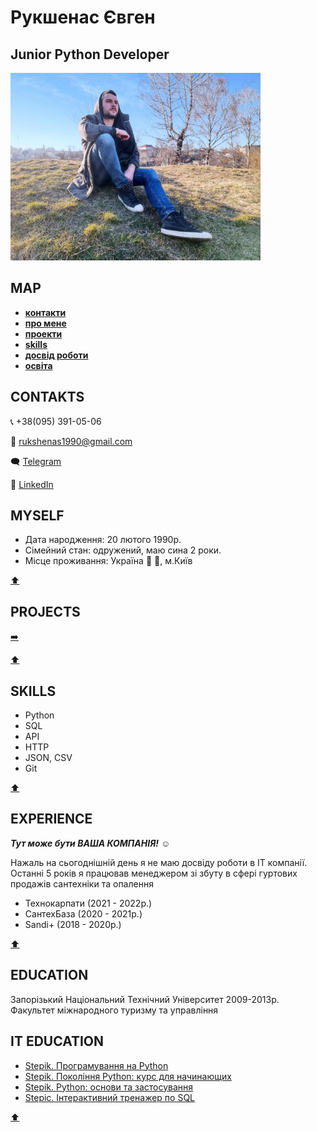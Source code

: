  # **Рукшенас Євген** 
## **Junior Python Developer**
<img src="https://github.com/IamGOOD20/IamGOOD20/blob/main/RE.jpeg.jpg" width = 400px>

## **MAP**
- [**контакти**](#contakts)
- [**про мене**](#myself)
- [**проекти**](#projects)
- [**skills**](#skills)
- [**досвід роботи**](#experience)
- [**освіта**](#education)



## **CONTAKTS**
📞 +38(095) 391-05-06

:incoming_envelope: rukshenas1990@gmail.com

🗨️ [Telegram](https://t.me/EvgeniiRukshenas)

💬  [LinkedIn](https://www.linkedin.com/in/%D0%B5%D0%B2%D0%B3%D0%B5%D0%BD%D0%B8%D0%B9-%D1%80%D1%83%D0%BA%D1%88%D0%B5%D0%BD%D0%B0%D1%81-571a70225/?lipi=urn%3Ali%3Apage%3Ad_flagship3_company%3BLvevOYwOR%2F24lexUTszMDQ%3D%3D)


## **MYSELF**
- Дата народження: 20 лютого 1990р.
- Сімейний стан: одружений, маю сина 2 роки.
- Місце проживання: Україна :blue_heart: :yellow_heart:, м.Київ 

[:arrow_up:](#map)


## **PROJECTS**
[:arrow_right:](https://github.com/IamGOOD20?tab=repositories)

[:arrow_up:](#map)



## **SKILLS**
- Python
- SQL
- API
- HTTP
- JSON, CSV
- Git

[:arrow_up:](#map)


## **EXPERIENCE**
***Тут може бути ВАША КОМПАНІЯ!*** :relaxed:

Нажаль на сьогоднішній день я не маю досвіду роботи в IT компанії. 
Останні 5 років я працював менеджером зі збуту в сфері гуртових продажів сантехніки та опалення
- Технокарпати (2021 - 2022р.)
- СантехБаза (2020 - 2021р.)
- Sandi+ (2018 - 2020р.)

[:arrow_up:](#map)


## **EDUCATION**
<p> Запорізький Національний Технічний Університет 2009-2013р. 
Факультет міжнародного туризму та управління </p>


## **IT EDUCATION**
- [Stepik. Програмування на Python](https://stepik.org/course/67/syllabus)
- [Stepik. Покоління Python: курс для начинающих](https://stepik.org/course/58852/info)
- [Stepik. Python: основи та застосування](https://stepik.org/course/512/info)
- [Stepic. Інтерактивний тренажер по SQL](https://stepik.org/course/63054/syllabus)

[:arrow_up:](#map)
